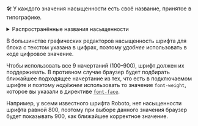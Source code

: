 🛠 У каждого значения насыщенности есть своё название, принятое в типографике.

<details>
  <summary>Распространённые названия насыщенности</summary>

- `100` — тонкое начертание (thin, hairline);
- `200` — сверхсветлое (extra light, ultra light);
- `300` — светлое (light);
- `400` — нормальное (normal, regular, book);
- `500` — среднее (medium);
- `600` — полужирное (semi bold, demi bold);
- `700` — жирное (bold);
- `800` — сверхжирное (extra bold, ultra bold);
- `900` — тяжёлое (black, heavy).

</details>

В большинстве графических редакторов насыщенность шрифта для блока с текстом указана в цифрах, поэтому _удобнее_ использовать в коде цифровое значение.

Чтобы использовать все 9 начертаний (100–900), шрифт должен их поддерживать. В противном случае браузер будет подбирать ближайшее подходящее начертание из тех, что есть в подключаемом шрифте и поэтому _надёжнее_ использовать то значение `font-weight`, которое вы указали в директиве [`font-face`](/css/font-face/).

Например, у всеми известного шрифта Roboto, нет насыщенности шрифта равной 800, поэтому при выборе данного значения браузер будет показывать 900, как ближайшее корректное значение.
